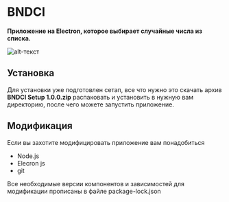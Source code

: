 # BNDCI

**Приложение на Electron, которое выбирает случайные числа из списка.**

<p align="center">

![alt-текст](https://raw.githubusercontent.com/OneupO/BNDCI/main/src/img/ico.ico?token=AK6YYW4HRMGB7IHYQC2CYFLBVISAQ "Logo")

</p>

## Установка

 Для установки уже подготовлен сетап, все что нужно это скачать архив  **BNDCI Setup 1.0.0.zip** распаковать и установить в нужную вам директорию, после чего можете запустить приложение.

## Модификация 

<p>Если вы захотите модифицировать приложение вам понадобиться</p>

* Node.js 
* Elecron js 
* git 

<p>Все необходимые версии компонентов и зависимостей для модификации прописаны в файле package-lock.json</p>